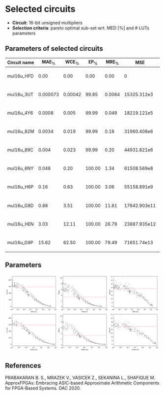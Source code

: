 
Selected circuits
===================
 - **Circuit**: 16-bit unsigned multipliers
 - **Selection criteria**: pareto optimal sub-set wrt. MED [%] and # LUTs parameters

Parameters of selected circuits
----------------------------

| Circuit name | MAE<sub>%</sub> | WCE<sub>%</sub> | EP<sub>%</sub> | MRE<sub>%</sub> | MSE | Power<sub>W</sub> | Delay<sub>ns</sub> | LUTs | Download |
| --- |  --- | --- | --- | --- | --- | --- | --- | --- | --- |
| mul16u_HFD | 0.00 | 0.00 | 0.00 | 0.00 | 0 | 3.4 | 15 | 292 |  [[Verilog](mul16u_HFD.v)] [[Verilog<sub>PDK45</sub>](mul16u_HFD_pdk45.v)] [[C](mul16u_HFD.c)] |
| mul16u_3UT | 0.000073 | 0.00042 | 99.85 | 0.0064 | 15325.312e3 | 5.1 | 16 | 274 |  [[Verilog](mul16u_3UT.v)] [[Verilog<sub>PDK45</sub>](mul16u_3UT_pdk45.v)] [[C](mul16u_3UT.c)] |
| mul16u_4Y6 | 0.0008 | 0.005 | 99.99 | 0.049 | 18219.121e5 | 3.8 | 16 | 233 |  [[Verilog](mul16u_4Y6.v)] [[Verilog<sub>PDK45</sub>](mul16u_4Y6_pdk45.v)] [[C](mul16u_4Y6.c)] |
| mul16u_82M | 0.0034 | 0.019 | 99.99 | 0.18 | 31960.408e6 | 3.0 | 14 | 179 |  [[Verilog](mul16u_82M.v)] [[Verilog<sub>PDK45</sub>](mul16u_82M_pdk45.v)] [[C](mul16u_82M.c)] |
| mul16u_89C | 0.004 | 0.023 | 99.99 | 0.20 | 44931.821e6 | 2.5 | 14 | 154 |  [[Verilog](mul16u_89C.v)] [[Verilog<sub>PDK45</sub>](mul16u_89C_pdk45.v)] [[C](mul16u_89C.c)] |
| mul16u_6NY | 0.048 | 0.20 | 100.00 | 1.34 | 61508.569e8 | 1.5 | 13 | 89 |  [[Verilog](mul16u_6NY.v)] [[Verilog<sub>PDK45</sub>](mul16u_6NY_pdk45.v)] [[C](mul16u_6NY.c)] |
| mul16u_H6P | 0.16 | 0.63 | 100.00 | 3.06 | 55158.891e9 | 1.1 | 12 | 66 |  [[Verilog](mul16u_H6P.v)] [[Verilog<sub>PDK45</sub>](mul16u_H6P_pdk45.v)] [[C](mul16u_H6P.c)] |
| mul16u_G8D | 0.88 | 3.51 | 100.00 | 11.81 | 17642.903e11 | 0.56 | 10 | 26 |  [[Verilog](mul16u_G8D.v)] [[Verilog<sub>PDK45</sub>](mul16u_G8D_pdk45.v)] [[C](mul16u_G8D.c)] |
| mul16u_HEN | 3.03 | 12.11 | 100.00 | 26.79 | 23887.935e12 | 0.36 | 8.0 | 15 |  [[Verilog](mul16u_HEN.v)] [[Verilog<sub>PDK45</sub>](mul16u_HEN_pdk45.v)] [[C](mul16u_HEN.c)] |
| mul16u_G9P | 15.62 | 62.50 | 100.00 | 79.49 | 71651.74e13 | 0.25 | 6.5 | 1.0 |  [[Verilog](mul16u_G9P.v)] [[Verilog<sub>PDK45</sub>](mul16u_G9P_pdk45.v)] [[C](mul16u_G9P.c)] |
    
Parameters
--------------
![Parameters figure](fig.png)

References
--------------
PRABAKARAN B. S., MRAZEK V., VASICEK Z., SEKANINA L., SHAFIQUE M. ApproxFPGAs: Embracing ASIC-based Approximate Arithmetic Components for FPGA-Based Systems. DAC 2020.

             